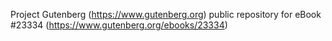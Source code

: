 Project Gutenberg (https://www.gutenberg.org) public repository for eBook #23334 (https://www.gutenberg.org/ebooks/23334)
